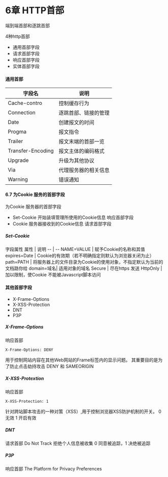 # 6章 HTTP首部 #

端到端首部和逐跳首部

4种http首部
* 通用首部字段
* 请求首部字段
* 响应首部字段
* 实体首部字段

#### 通用首部 ####

字段名 | 说明
--|--
Cache-contro | 控制缓存行为
Connection |  逐跳首部、链接的管理
Date | 创建报文的时间
Progma | 报文指令
Trailer | 报文末端的首部一览
Transfer-Encoding | 报文主体的编码格式
Upgrade | 升级为其他协议
Via | 代理服务器的相关信息
Warning | 错误通知

#### 6.7 为Cookie 服务的首部字段 ####

为Cookie 服务器的首部字段

* Set-Cookie 开始装填管理所使用的Cookie信息 响应首部字段
* Cookie 服务器接收到的Cookie信息 请求首部字段

##### Set-Cookie #####
字段属性
属性 | 说明
-- | --
NAME=VALUE | 赋予Cookie的名称和其值
expires=Date | Cookie的有效期（若不明确指定则默认为浏览器关闭为止）
path=PATH | 将服务器上的文件目录为Cookie的使用对象，不指定默认为当前的文档路你给
domain=域名| 适用对象的域名
Secure | 尽在https 发送
HttpOnly | 加以限制，使Cookie 不能被Javascript脚本访问

#### 其他首部字段 ####

* X-Frame-Options
* X-XSS-Protection
* DNT
* P3P

##### X-Frame-Options #####
响应首部
```
X-Frame-Options: DENY
```
用于控制网站内容在其他Web网站的Frame标签内的显示问题。 其重要目的是为了防止点击劫持攻击
DENY 和 SAMEORIGIN

##### X-XSS-Protextion #####
响应首部

```
X-XSS-Protection: 1
```
针对跨站脚本攻击的一种对策（XSS）,用于控制浏览器XSS防护机制的开关。
0 无效 1 开启有效

##### DNT #####
请求首部
Do Not Track 拒绝个人信息被收集 0 同意被追踪，1 决绝被追踪

##### P3P #####

响应首部 The Platform for Privacy Preferences








